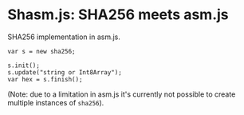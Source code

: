 # Shasm.js: SHA256 meets asm.js

SHA256 implementation in asm.js.

```
var s = new sha256;

s.init();
s.update("string or Int8Array");
var hex = s.finish();
```

(Note: due to a limitation in asm.js it's currently not possible to create
multiple instances of `sha256`).

